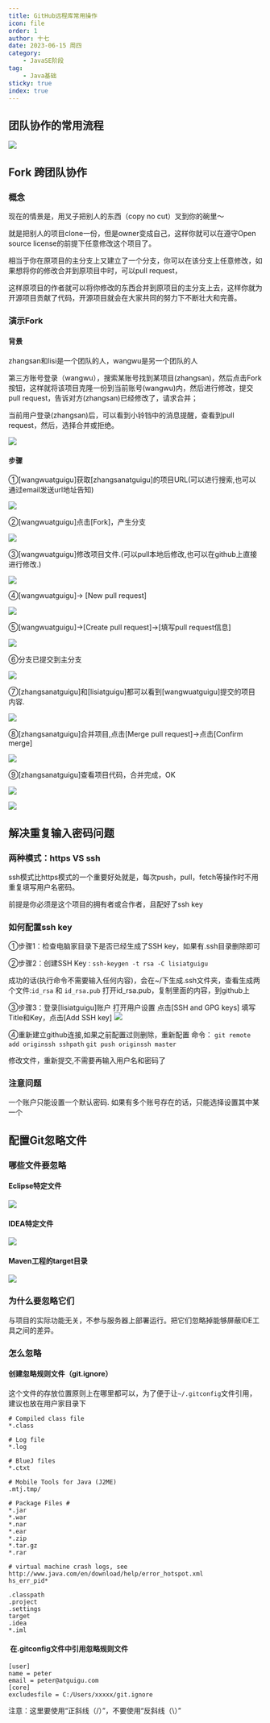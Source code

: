 ```yaml
---
title: GitHub远程库常用操作
icon: file
order: 1
author: 十七
date: 2023-06-15 周四
category:
	- JavaSE阶段
tag:
	- Java基础
sticky: true
index: true
---
```


## 团队协作的常用流程

![](./image/image_18_Bk8GGBOqhT.png)

## Fork 跨团队协作

### 概念

现在的情景是，用叉子把别人的东西（copy no cut）叉到你的碗里～

就是把别人的项目clone一份，但是owner变成自己，这样你就可以在遵守Open source license的前提下任意修改这个项目了。

相当于你在原项目的主分支上又建立了一个分支，你可以在该分支上任意修改，如果想将你的修改合并到原项目中时，可以pull request，

这样原项目的作者就可以将你修改的东西合并到原项目的主分支上去，这样你就为开源项目贡献了代码，开源项目就会在大家共同的努力下不断壮大和完善。

### 演示Fork

#### 背景

zhangsan和lisi是一个团队的人，wangwu是另一个团队的人

第三方账号登录（wangwu），搜索某账号找到某项目(zhangsan)，然后点击Fork按钮，这样就将该项目克隆一份到当前账号(wangwu)内，然后进行修改，提交pull request，告诉对方(zhangsan)已经修改了，请求合并；

当前用户登录(zhangsan)后，可以看到小铃铛中的消息提醒，查看到pull request，然后，选择合并或拒绝。

![](./image/image_43_5ZHqtVOZzF.png)

#### 步骤

①\[wangwuatguigu]获取\[zhangsanatguigu]的项目URL(可以进行搜索,也可以通过email发送url地址告知)

![](./image/image_44_wvynKPJ9uX.png)

②\[wangwuatguigu]点击\[Fork]，产生分支

![](./image/image_45_KPw9QSzUjz.png)

③\[wangwuatguigu]修改项目文件.(可以pull本地后修改,也可以在github上直接进行修改.)

![](./image/image_46_C0f2ixeQcv.png)

④\[wangwuatguigu]-> \[New pull request]

![](./image/image_47_MgSxSxdbR8.png)

⑤\[wangwuatguigu]->\[Create pull request]->\[填写pull request信息]

![](./image/image_48_VRQU782QFC.png)

⑥分支已提交到主分支

![](./image/image_49_ipDnt-lJk_.png)

⑦\[zhangsanatguigu]和\[lisiatguigu]都可以看到\[wangwuatguigu]提交的项目内容.

![](./image/image_50_kVA7VF6jxx.png)

⑧\[zhangsanatguigu]合并项目,点击\[Merge pull request]->点击\[Confirm merge]

![](./image/image_51_K_9OYmQ8QY.png)

⑨\[zhangsanatguigu]查看项目代码，合并完成，OK

![](./image/image_52_Hh_GNrAw6Q.png)

![](./image/image_53_aQ1tPB9pMo.png)

## 解决重复输入密码问题

### 两种模式：https  VS  ssh

ssh模式比https模式的一个重要好处就是，每次push，pull，fetch等操作时不用重复填写用户名密码。

前提是你必须是这个项目的拥有者或合作者，且配好了ssh key

### 如何配置ssh key

①步骤1：检查电脑家目录下是否已经生成了SSH key，如果有.ssh目录删除即可

②步骤2：创建SSH Key : `ssh-keygen -t rsa -C lisiatguigu`

成功的话(执行命令不需要输入任何内容)，会在\~/下生成.ssh文件夹，查看生成两个文件:`id_rsa` 和 `id_rsa.pub`
打开id\_rsa.pub，复制里面的内容，到github上

③步骤3：登录\[lisiatguigu]账户
打开用户设置
点击\[SSH and GPG keys] 填写Title和Key，点击\[Add SSH key]
![](./image/image_54_ajFsTl8195.png)

④重新建立github连接,如果之前配置过则删除，重新配置
命令：
`git remote add originssh sshpath`
`git push originssh master`

修改文件，重新提交,不需要再输入用户名和密码了

### 注意问题

一个账户只能设置一个默认密码.
如果有多个账号存在的话，只能选择设置其中某一个

## 配置Git忽略文件

### 哪些文件要忽略

#### Eclipse特定文件

![](./image/image_zJThTb797R.gif)

####  IDEA特定文件

![](./image/image_20_dyARosOoiL.jpeg)

#### Maven工程的target目录

![](./image/image_21_kde9DtX8Av.jpeg)

### 为什么要忽略它们

与项目的实际功能无关，不参与服务器上部署运行。把它们忽略掉能够屏蔽IDE工具之间的差异。

### 怎么忽略

#### 创建忽略规则文件（git.ignore）

这个文件的存放位置原则上在哪里都可以，为了便于让`~/.gitconfig`文件引用，建议也放在用户家目录下

```text
# Compiled class file
*.class
 
# Log file
*.log
 
# BlueJ files
*.ctxt
 
# Mobile Tools for Java (J2ME)
.mtj.tmp/
 
# Package Files #
*.jar
*.war
*.nar
*.ear
*.zip
*.tar.gz
*.rar
 
# virtual machine crash logs, see http://www.java.com/en/download/help/error_hotspot.xml
hs_err_pid*
 
.classpath
.project
.settings
target
.idea
*.iml
```

####  在.gitconfig文件中引用忽略规则文件

```纯文本
[user]
name = peter
email = peter@atguigu.com
[core]
excludesfile = C:/Users/xxxxx/git.ignore
```

注意：这里要使用“正斜线（/）”，不要使用“反斜线（\）”
